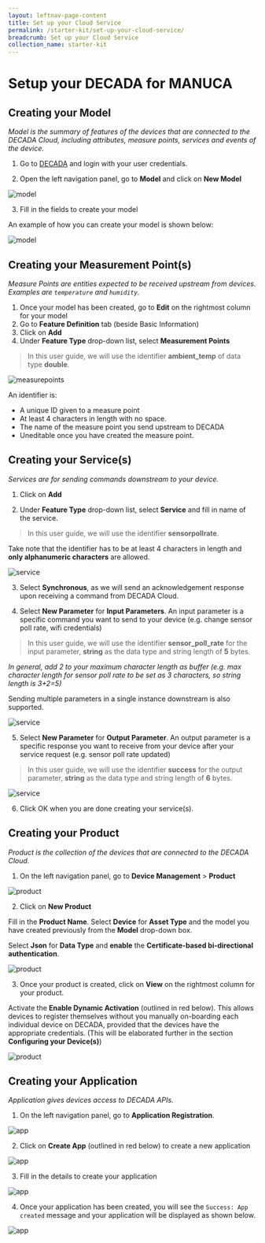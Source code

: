 ```yaml
---
layout: leftnav-page-content
title: Set up your Cloud Service
permalink: /starter-kit/set-up-your-cloud-service/
breadcrumb: Set up your Cloud Service
collection_name: starter-kit
---
```


# Setup your DECADA for MANUCA
## Creating your Model
*Model is the summary of features of the devices that are connected to the DECADA Cloud, including attributes, measure points, services and events of the device.*

1. Go to [DECADA](https://portal.decada.gov.sg) and login with your user credentials.

2. Open the left navigation panel, go to **Model** and click on **New Model**

<img class="large" src="/images/manuca/decada-setup/decada_setup_model_1.png" alt="model">

3. Fill in the fields to create your model

An example of how you can create your model is shown below:

<img src="/images/manuca/decada-setup/decada_setup_model_2.png" alt="model">


## Creating your Measurement Point(s)
*Measure Points are entities expected to be received upstream from devices. Examples are `temperature` and `humidity`.*

1. Once your model has been created, go to **Edit** on the rightmost column for your model
2. Go to **Feature Definition** tab (beside Basic Information)
3. Click on **Add**
4. Under **Feature Type** drop-down list, select **Measurement Points**

> In this user guide, we will use the identifier **ambient_temp** of data type **double**.

<img src="/images/manuca/decada-setup/decada_setup_measurepoints_1.png" alt="measurepoints">

An identifier is:
- A unique ID given to a measure point
- At least 4 characters in length with no space.
- The name of the measure point you send upstream to DECADA
- Uneditable once you have created the measure point.


## Creating your Service(s)
*Services are for sending commands downstream to your device.*

1. Click on **Add**

2. Under **Feature Type** drop-down list, select **Service** and fill in name of the service.

> In this user guide, we will use the identifier **sensorpollrate**.

Take note that the identifier has to be at least 4 characters in length and **only alphanumeric characters** are allowed.

<img src="/images/manuca/decada-setup/decada_setup_service_1.png" alt="service">

3. Select **Synchronous**, as we will send an acknowledgement response upon receiving a command from DECADA Cloud.

4. Select **New Parameter** for **Input Parameters**. An input parameter is a specific command you want to send to your device (e.g. change sensor poll rate, wifi credentials)

> In this user guide, we will use the identifier **sensor_poll_rate** for the input parameter, **string** as the data type and string length of **5** bytes. 

*In general, add 2 to your maximum character length as buffer (e.g. max character length for sensor poll rate to be set as 3 characters, so string length is 3+2=5)*

Sending multiple parameters in a single instance downstream is also supported.

<img src="/images/manuca/decada-setup/decada_setup_service_2.png" alt="service">

5. Select **New Parameter** for **Output Parameter**. An output parameter is a specific response you want to receive from your device after your service request (e.g. sensor poll rate updated)

> In this user guide, we will use the identifier **success** for the output parameter, **string** as the data type and string length of **6** bytes. 

<img src="/images/manuca/decada-setup/decada_setup_service_3.png" alt="service">

6. Click OK when you are done creating your service(s).


<a id="DecadaProduct"></a>
## Creating your Product
*Product is the collection of the devices that are connected to the DECADA Cloud.*

1. On the left navigation panel, go to **Device Management** > **Product**
<img class="large" src="/images/manuca/decada-setup/decada_setup_product_1.png" alt="product">

2. Click on **New Product**

Fill in the **Product Name**. Select **Device** for **Asset Type** and the model you have created previously from the **Model** drop-down box.

Select **Json** for **Data Type** and **enable** the **Certificate-based bi-directional authentication**.

<img src="/images/manuca/decada-setup/decada_setup_product_2.png" alt="product">

3. Once your product is created, click on **View** on the rightmost column for your product.

Activate the **Enable Dynamic Activation** (outlined in red below). This allows devices to register themselves without you manually on-boarding each individual device on DECADA, provided that the devices have the appropriate credentials. (This will be elaborated further in the section **Configuring your Device(s)**)

<img class="large" src="/images/manuca/decada-setup/decada_setup_product_3.png" alt="product">


<a id="DecadaApplication"></a>
## Creating your Application
*Application gives devices access to DECADA APIs.*

1. On the left navigation panel, go to **Application Registration**.  

<img class="large" src="/images/manuca/decada-setup/decada_setup_application_1.png" alt="app">

2. Click on **Create App** (outlined in red below) to create a new application

<img class="large" src="/images/manuca/decada-setup/decada_setup_application_2.png" alt="app">

3. Fill in the details to create your application

<img class="large" src="/images/manuca/decada-setup/decada_setup_application_3.png" alt="app">

4. Once your application has been created, you will see the `Success: App created` message and your application will be displayed as shown below.

<img class="large" src="/images/manuca/decada-setup/decada_setup_application_4.png" alt="app">
